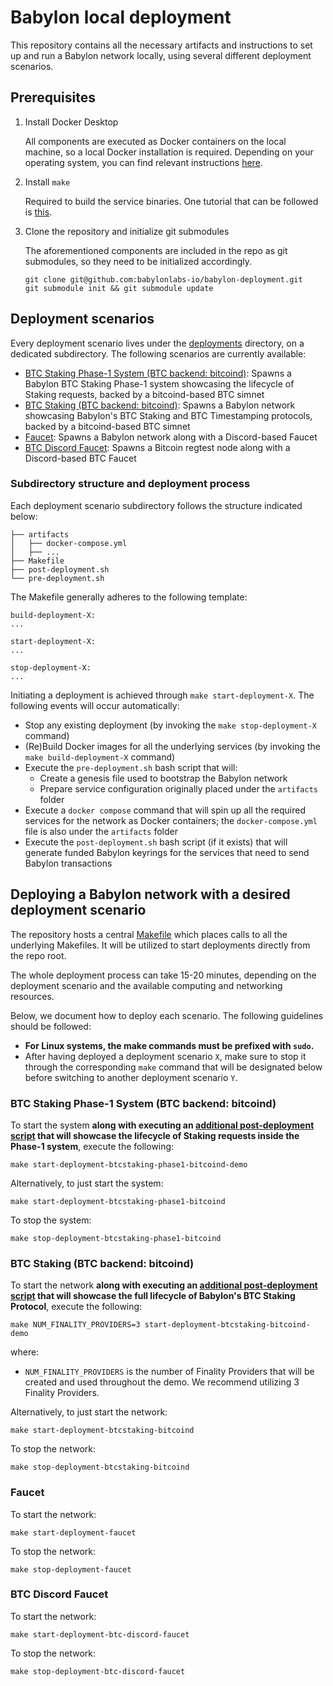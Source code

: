 # Babylon local deployment

This repository contains all the necessary artifacts and instructions to set up
and run a Babylon network locally, using several different deployment scenarios.

## Prerequisites

1. Install Docker Desktop

    All components are executed as Docker containers on the local machine, so a
    local Docker installation is required. Depending on your operating system,
    you can find relevant instructions [here](https://docs.docker.com/desktop/).

2. Install `make`

    Required to build the service binaries. One tutorial that can be followed
    is [this](https://sp21.datastructur.es/materials/guides/make-install.html).

3. Clone the repository and initialize git submodules

    The aforementioned components are included in the repo as git submodules, so
    they need to be initialized accordingly.

    ```shell
    git clone git@github.com:babylonlabs-io/babylon-deployment.git
    git submodule init && git submodule update
    ```

## Deployment scenarios

Every deployment scenario lives under the [deployments](deployments/) directory,
on a dedicated subdirectory.  The following scenarios are currently available:
- [BTC Staking Phase-1 System (BTC backend: bitcoind)](deployments/btcstaking-phase1-bitcoind):
  Spawns a Babylon BTC Staking Phase-1 system showcasing the lifecycle of
  Staking requests, backed by a bitcoind-based BTC simnet
- [BTC Staking (BTC backend: bitcoind)](deployments/btcstaking-bitcoind):
  Spawns a Babylon network showcasing Babylon's BTC Staking and BTC Timestamping protocols, backed by
  a bitcoind-based BTC simnet
- [Faucet](deployments/faucet):
  Spawns a Babylon network along with a Discord-based Faucet
- [BTC Discord Faucet](deployments/btc-discord-faucet):
  Spawns a Bitcoin regtest node along with a Discord-based BTC Faucet

### Subdirectory structure and deployment process

Each deployment scenario subdirectory follows the structure indicated below:

```shell
├── artifacts
│   ├── docker-compose.yml
│   ├── ...
├── Makefile
├── post-deployment.sh
└── pre-deployment.sh
```

The Makefile generally adheres to the following template:

```shell
build-deployment-X:
...

start-deployment-X:
...

stop-deployment-X:
...
```

Initiating a deployment is achieved through `make start-deployment-X`. The
following events will occur automatically:

- Stop any existing deployment (by invoking the `make stop-deployment-X`
  command)
- (Re)Build Docker images for all the underlying services (by invoking the
  `make build-deployment-X` command)
- Execute the `pre-deployment.sh` bash script that will:
  - Create a genesis file used to bootstrap the Babylon network
  - Prepare service configuration originally placed under the `artifacts` folder
- Execute a `docker compose` command that will spin up all the required services
  for the network as Docker containers; the `docker-compose.yml` file is also
  under the `artifacts` folder
- Execute the `post-deployment.sh` bash script (if it exists) that will generate
  funded Babylon keyrings for the services that need to send Babylon
  transactions

## Deploying a Babylon network with a desired deployment scenario

The repository hosts a central [Makefile](Makefile) which places calls to all
the underlying Makefiles. It will be utilized to start deployments directly
from the repo root.

The whole deployment process can take 15-20 minutes, depending on the deployment
scenario and the available computing and networking resources.

Below, we document how to deploy each scenario. The following guidelines should
be followed:
- **For Linux systems, the make commands must be prefixed with `sudo`.**
- After having deployed a deployment scenario `X`, make sure to stop it through
  the corresponding `make` command that will be designated below before
  switching to another deployment scenario `Y`.

### BTC Staking Phase-1 System (BTC backend: bitcoind)

To start the system **along with executing an
[additional post-deployment script](deployments/btcstaking-phase1-bitcoind/README.md#inspecting-the-btc-staking-phase-1-system-demo)
that will showcase the lifecycle of Staking requests inside the Phase-1
system**, execute the following:

```shell
make start-deployment-btcstaking-phase1-bitcoind-demo
```

Alternatively, to just start the system:

```shell
make start-deployment-btcstaking-phase1-bitcoind
```

To stop the system:

```shell
make stop-deployment-btcstaking-phase1-bitcoind
```

### BTC Staking (BTC backend: bitcoind)

To start the network **along with executing an
[additional post-deployment script](deployments/btcstaking-bitcoind/README.md#inspecting-the-btc-staking-protocol-demo)
that will showcase the full lifecycle of Babylon's BTC Staking Protocol**,
execute the following:

```shell
make NUM_FINALITY_PROVIDERS=3 start-deployment-btcstaking-bitcoind-demo
```

where:

- `NUM_FINALITY_PROVIDERS` is the number of Finality Providers that will be
  created and used throughout the demo. We recommend utilizing 3 Finality
  Providers.

Alternatively, to just start the network:

```shell
make start-deployment-btcstaking-bitcoind
```

To stop the network:

```shell
make stop-deployment-btcstaking-bitcoind
```

### Faucet

To start the network:

```shell
make start-deployment-faucet
```

To stop the network:

```shell
make stop-deployment-faucet
```

### BTC Discord Faucet

To start the network:

```shell
make start-deployment-btc-discord-faucet
```

To stop the network:

```shell
make stop-deployment-btc-discord-faucet
```

